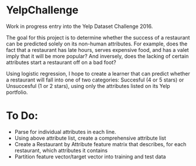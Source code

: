 # YelpChallenge
Work in progress entry into the Yelp Dataset Challenge 2016.

The goal for this project is to determine whether the success of a restaurant can be predicted solely on its non-human attributes. For example, does the fact that a restaurant has late hours, serves expensive food, and has a valet imply that it will be more popular? And inversely, does the lacking of certain attributes start a restaurant off on a bad foot? 

Using logistic regression, I hope to create a learner that can predict whether a restaurant will fall into one of two categories: Succesful (4 or 5 stars) or Unsuccesful (1 or 2 stars), using only the attributes listed on its Yelp portfolio. 

# To Do:
- Parse for individual attributes in each line.
- Using above attribute list, create a comprehensive attribute list
- Create a Restaurant by Attribute feature matrix that describes, for each restaurant, which attributes it contains
- Partition feature vector/target vector into training and test data
